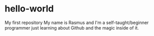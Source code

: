 # hello-world
My first repository
My name is Rasmus and I'm a self-taught/beginner programmer just learning about Github and the magic inside of it.

